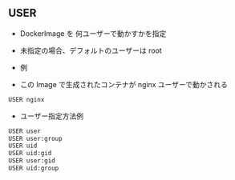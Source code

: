 ## USER
* DockerImage を 何ユーザーで動かすかを指定


* 未指定の場合、デフォルトのユーザーは root



* 例
* この Image で生成されたコンテナが nginx ユーザーで動かされる
```sh
USER nginx
```




* ユーザー指定方法例
```sh
USER user
USER user:group
USER uid
USER uid:gid
USER user:gid
USER uid:group
```
